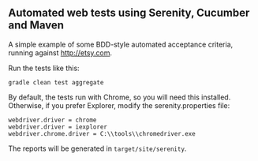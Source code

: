 ## Automated web tests using Serenity, Cucumber and Maven

A simple example of some BDD-style automated acceptance criteria, running against http://etsy.com. 

Run the tests like this:

```
gradle clean test aggregate
```

By default, the tests run with Chrome, so you will need this installed. Otherwise, if you prefer Explorer, modify the serenity.properties file:
```
webdriver.driver = chrome
webdriver.driver = iexplorer
webdriver.chrome.driver = C:\\tools\\chromedriver.exe
```

The reports will be generated in `target/site/serenity`.
